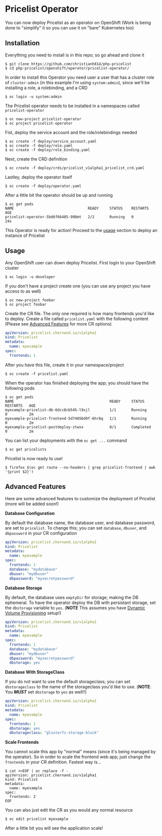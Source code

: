 # Pricelist Operator

You can now deploy Pricelist as an operator on OpenShift (Work is being done to "simplify" it so you can use it on "bare" Kubernetes too)

## Installation

Everything you need to install is in this repo; so go ahead and clone it

```
$ git clone https://github.com/christianh814/php-pricelist
$ cd php-pricelist/openshift/operator/pricelist-operator/
```

In order to install this Operator you need user a user that has a cluster role of `cluster-admin` (in this example I'm using `system:admin`), since we'll be installing a role, a rolebinding, and a CRD

```
$ oc login -u system:admin
```

The Pricelist operator needs to be installed in a namespaces called `pricelist-operator`

```
$ oc new-project pricelist-operator
$ oc project pricelist-operator
```

Fist, deploy the service account and the role/rolebindings needed

```
$ oc create -f deploy/service_account.yaml
$ oc create -f deploy/role.yaml
$ oc create -f deploy/role_binding.yaml
```

Next, create the CRD definition

```
$ oc create -f deploy/crds/pricelist_v1alpha1_pricelist_crd.yaml
```

Lastley, deploy the operator itself

```
$ oc create -f deploy/operator.yaml
```

After a little bit the operator should be up and running

```
$ oc get pods
NAME                                  READY     STATUS    RESTARTS   AGE
pricelist-operator-5bd6f66485-998mt   2/2       Running   0          24s
```

This Operator is ready for action! Proceed to the [usage](#usage) section to deploy an instance of Pricelist

## Usage

Any OpenShift user can down deploy Pricelist. First login to your OpenShift cluster

```
$ oc login -u developer
```

If you don't have a project create one (you can use any project you have access to as well)

```
$ oc new-project foobar
$ oc project foobar
```

Create the CR file. The only one required is how many frontends you'd like to deploy. Create a file called `pricelist.yaml` with the following content (Please see [Advanced Features](#advanced-features) for more CR options)

```yaml
apiVersion: pricelist.chernand.io/v1alpha1
kind: Pricelist
metadata:
  name: myexample
spec:
  frontends: 1
```

After you have this file, create it in your namespace/project

```
$ oc create -f pricelist.yaml
```

When the operator has finished deploying the app; you should have the following pods

```
$ oc get pods
NAME                                            READY     STATUS      RESTARTS   AGE
myexample-pricelist-db-6dcc8cb545-l9xjl         1/1       Running     0          2m
myexample-pricelist-frontend-5d74856d9f-6hr8q   1/1       Running     0          2m
myexample-pricelist-postdeploy-ztwxx            0/1       Completed   0          2m
```

You can list your deployments with the `oc get ...` command

```
$ oc get pricelists
```

Pricelist is now ready to use! 

```
$ firefox $(oc get route --no-headers | grep pricelist-frontend | awk '{print $2}')
```

## Advanced Features

Here are some advanced features to customize the deployment of Pricelist (more will be added soon!)

__Database Configuration__

By default the database name, the database user, and database password, are set to `pricelist`. To change this; you can set `database`, `dbuser`, and `dbpassword` in your CR configuration


```yaml
apiVersion: pricelist.chernand.io/v1alpha1
kind: Pricelist
metadata:
  name: myexample
spec:
  frontends: 1
  database: "mydatabase"
  dbuser: "mydbuser"
  dbpassword: "mysecretpassword"
```

__Database Storage__

By default, the database uses `emptyDir` for storage; making the DB ephemeral. To have the operator deploy the DB with persistant storage, set the `dbstorage` variable to `yes`. (**NOTE** This assumes you have [Dynamic Volume Provisioning](https://kubernetes.io/docs/concepts/storage/dynamic-provisioning/) setup!)

```yaml
apiVersion: pricelist.chernand.io/v1alpha1
kind: Pricelist
metadata:
  name: myexample
spec:
  frontends: 1
  database: "mydatabase"
  dbuser: "mydbuser"
  dbpassword: "mysecretpassword"
  dbstorage: yes
```

__Database With StorageClass__

If you do not want to use the default storageclass; you can set `dbstorageclass` to the name of the storageclass you'd like to use. (**NOTE**: You ___**MUST**___ set `dbstorage` to `yes` as well!!)

```yaml
apiVersion: pricelist.chernand.io/v1alpha1
kind: Pricelist
metadata:
  name: myexample
spec:
  frontends: 1
  dbstorage: yes
  dbstorageclass: "glusterfs-storage-block"
```

__Scale Frontends__

You cannot scale this app by "normal" means (since it's being managed by the operator). So in order to scale the frontend web app; just change the `frontends` in your CR definition. Fastest way is...

```
$ cat <<EOF | oc replace -f -
apiVersion: pricelist.chernand.io/v1alpha1
kind: Pricelist
metadata:
  name: myexample
spec:
  frontends: 2
EOF
```

You can also just edit the CR as you would any normal resource

```
$ oc edit pricelist myexample
```

After a little bit you will see the application scale!
